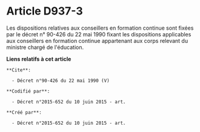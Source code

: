 # Article D937-3

Les dispositions relatives aux conseillers en formation continue sont fixées par le décret n° 90-426 du 22 mai 1990 fixant
les dispositions applicables aux conseillers en formation continue appartenant aux corps relevant du ministre chargé de
l'éducation.

**Liens relatifs à cet article**

	**Cite**:

	  - Décret n°90-426 du 22 mai 1990 (V)

	**Codifié par**:

	  - Décret n°2015-652 du 10 juin 2015 - art.

	**Créé par**:

	  - Décret n°2015-652 du 10 juin 2015 - art.
